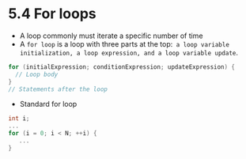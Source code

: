 # 5.4 For loops
* A loop commonly must iterate a specific number of time
* A `for loop` is a loop with three parts at the top:` a loop variable initialization, a loop expression, and a loop variable update`.
```C++
for (initialExpression; conditionExpression; updateExpression) {
  // Loop body
}
// Statements after the loop
```
* Standard for loop
```C++
int i;
...
for (i = 0; i < N; ++i) {
   ...
}
```
